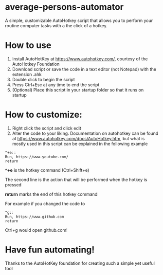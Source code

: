 # average-persons-automator
A simple, customizable AutoHotkey script that allows you to perform your routine computer tasks with a the click of a hotkey.

# How to use
1. Install AutoHotKey at https://www.autohotkey.com/, courtesy of the AutoHotkey Foundation
2. Download script or save the code in a text editor (not Notepad) with the extension .ahk
3. Double click to begin the script
4. Press Ctrl+Esc at any time to end the script
5. (Optional) Place this script in your startup folder so that it runs on startup

# How to customize: 
1. Right click the script and click edit
2. Alter the code to your liking. Documentation on autohotkey can be found at https://www.autohotkey.com/docs/AutoHotkey.htm, but what is mostly used in this script can be explained in the following example
```
^+e::
Run, https://www.youtube.com/
return
```

**^+e** is the hotkey command (Ctrl+Shift+e)

The second line is the action that will be performed when the hotkey is pressed
    
**return** marks the end of this hotkey command
    
    

For example if you changed the code to
```
^g::
Run, https://www.github.com
return
```
Ctrl+g would open github.com!

# Have fun automating!
Thanks to the AutoHotKey foundation for creating such a simple yet useful tool
